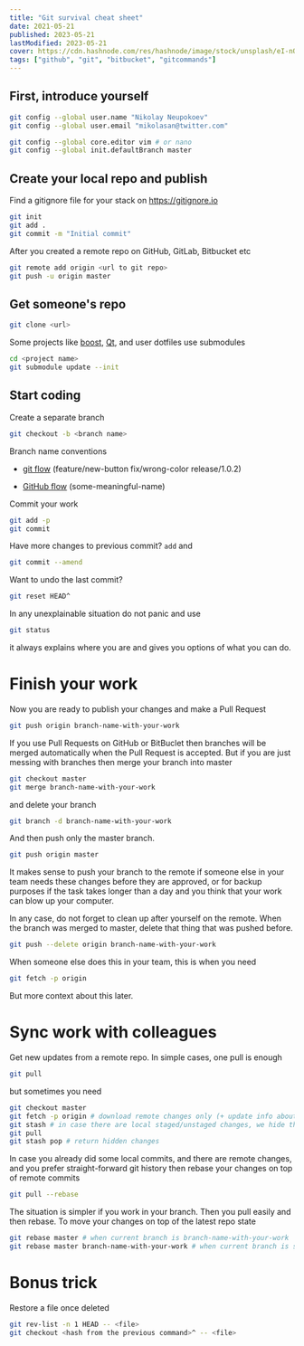 ```yaml
---
title: "Git survival cheat sheet"
date: 2021-05-21
published: 2023-05-21
lastModified: 2023-05-21
cover: https://cdn.hashnode.com/res/hashnode/image/stock/unsplash/eI-nOb1K5gE/upload/0da5eb21a691b6e0ea6ce634aceacb23.jpeg
tags: ["github", "git", "bitbucket", "gitcommands"]
---
```


## First, introduce yourself

```bash
git config --global user.name "Nikolay Neupokoev"
git config --global user.email "mikolasan@twitter.com"
```

```bash
git config --global core.editor vim # or nano
git config --global init.defaultBranch master
```

## Create your local repo and publish

Find a gitignore file for your stack on https://gitignore.io

```bash
git init
git add .
git commit -m "Initial commit"
```

After you created a remote repo on GitHub, GitLab, Bitbucket etc

```bash
git remote add origin <url to git repo>
git push -u origin master
```

## Get someone's repo

```bash
git clone <url>
```

Some projects like [boost](https://github.com/boostorg/boost), [Qt](https://github.com/qt/qt5), and user dotfiles use submodules

```bash
cd <project name>
git submodule update --init
```

## Start coding

Create a separate branch

```bash
git checkout -b <branch name>
```

Branch name conventions

* [git flow](https://nvie.com/posts/a-successful-git-branching-model/) (feature/new-button fix/wrong-color release/1.0.2)
    
* [GitHub flow](https://guides.github.com/introduction/flow/) (some-meaningful-name)
    

Commit your work

```bash
git add -p
git commit
```

Have more changes to previous commit? `add` and

```bash
git commit --amend
```

Want to undo the last commit?

```bash
git reset HEAD^
```

In any unexplainable situation do not panic and use

```bash
git status
```

it always explains where you are and gives you options of what you can do.

# Finish your work

Now you are ready to publish your changes and make a Pull Request

```bash
git push origin branch-name-with-your-work
```

If you use Pull Requests on GitHub or BitBuclet then branches will be merged automatically when the Pull Request is accepted. But if you are just messing with branches then merge your branch into master

```bash
git checkout master
git merge branch-name-with-your-work
```

and delete your branch

```bash
git branch -d branch-name-with-your-work
```

And then push only the master branch.

```bash
git push origin master
```

It makes sense to push your branch to the remote if someone else in your team needs these changes before they are approved, or for backup purposes if the task takes longer than a day and you think that your work can blow up your computer.

In any case, do not forget to clean up after yourself on the remote. When the branch was merged to master, delete that thing that was pushed before.

```bash
git push --delete origin branch-name-with-your-work
```

When someone else does this in your team, this is when you need

```bash
git fetch -p origin
```

But more context about this later.

# Sync work with colleagues

Get new updates from a remote repo. In simple cases, one pull is enough

```bash
git pull
```

but sometimes you need

```bash
git checkout master
git fetch -p origin # download remote changes only (+ update info about removed branches on the remote). if there is nothing new then stop here, no need to pull
git stash # in case there are local staged/unstaged changes, we hide them
git pull
git stash pop # return hidden changes
```

In case you already did some local commits, and there are remote changes, and you prefer straight-forward git history then rebase your changes on top of remote commits

```bash
git pull --rebase
```

The situation is simpler if you work in your branch. Then you pull easily and then rebase. To move your changes on top of the latest repo state

```bash
git rebase master # when current branch is branch-name-with-your-work
git rebase master branch-name-with-your-work # when current branch is something else, master, for example
```

# Bonus trick

Restore a file once deleted

```bash
git rev-list -n 1 HEAD -- <file>
git checkout <hash from the previous command>^ -- <file>
```